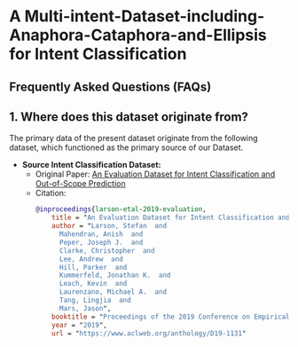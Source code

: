 # A Multi-intent-Dataset-including-Anaphora-Cataphora-and-Ellipsis for Intent Classification


## Frequently Asked Questions (FAQs)

## 1. Where does this dataset originate from?

The primary data of the present dataset originate from the following dataset, which functioned as the primary source of our Dataset.

- **Source Intent Classification Dataset:**
  - Original Paper: [An Evaluation Dataset for Intent Classification and Out-of-Scope Prediction](https://www.aclweb.org/anthology/D19-1131)
  - Citation:
    ```bibtex
    @inproceedings{larson-etal-2019-evaluation,
        title = "An Evaluation Dataset for Intent Classification and Out-of-Scope Prediction",
        author = "Larson, Stefan  and
          Mahendran, Anish  and
          Peper, Joseph J.  and
          Clarke, Christopher  and
          Lee, Andrew  and
          Hill, Parker  and
          Kummerfeld, Jonathan K.  and
          Leach, Kevin  and
          Laurenzano, Michael A.  and
          Tang, Lingjia  and
          Mars, Jason",
        booktitle = "Proceedings of the 2019 Conference on Empirical Methods in Natural Language Processing and the 9th International Joint Conference on Natural Language Processing (EMNLP-IJCNLP)",
        year = "2019",
        url = "https://www.aclweb.org/anthology/D19-1131"
    



